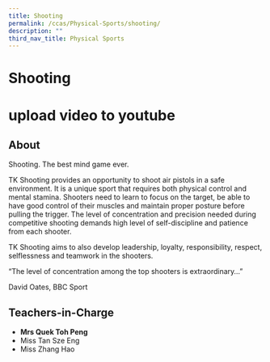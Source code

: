 ```yaml
---
title: Shooting
permalink: /ccas/Physical-Sports/shooting/
description: ""
third_nav_title: Physical Sports
---
```

# Shooting
# upload video to youtube
## **About**

Shooting. The best mind game ever.

TK Shooting provides an opportunity to shoot air pistols in a safe environment. It is a unique sport that requires both physical control and mental stamina. Shooters need to learn to focus on the target, be able to have good control of their muscles and maintain proper posture before pulling the trigger. The level of concentration and precision needed during competitive shooting demands high level of self-discipline and patience from each shooter.

TK Shooting aims to also develop leadership, loyalty, responsibility, respect, selflessness and teamwork in the shooters.

“The level of concentration among the top shooters is extraordinary…”

David Oates, BBC Sport

## **Teachers-in-Charge**

*   **Mrs Quek Toh Peng**
*   Miss Tan Sze Eng
*   Miss Zhang Hao